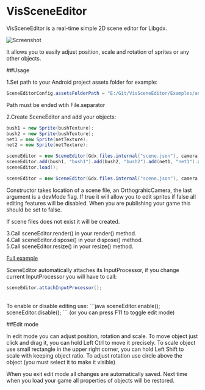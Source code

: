 VisSceneEditor
==============

VisSceneEditor is a real-time simple 2D scene editor for Libgdx.

![Screenshot](http://dl.kotcrab.pl/github/vissceneeditor.png)

It allows you to easily adjust position, scale and rotation of sprites or any other objects.

##Usage

1.Set path to your Android project assets folder for example:
```java
SceneEditorConfig.assetsFolderPath = "E:/Git/VisSceneEditor/Examples/android/assets/";
```
Path must be ended wtih File.separator

2.Create SceneEditor and add your objects:
```java
bush1 = new Sprite(bushTexture);
bush2 = new Sprite(bushTexture);
net1 = new Sprite(netTexture);
net2 = new Sprite(netTexture);

sceneEditor = new SceneEditor(Gdx.files.internal("scene.json"), camera, true);
sceneEditor.add(bush1, "bush1").add(bush2, "bush2").add(net1, "net1").add(net2, "net2");
sceneEditor.load();
```

```java
sceneEditor = new SceneEditor(Gdx.files.internal("scene.json"), camera, true);
```
Constructor takes location of a scene file, an OrthograhicCamera, the last argument is a devMode flag. If true it will allow you to edit sprites if false all editing features will be disabled. When you are publishing your game this should be set to false.

If scene files does not exist it will be created.

3.Call sceneEditor.render() in your render() method. <br>
4.Call sceneEditor.dispose() in your dispose() method. <br>
5.Call sceneEditor.resize() in your resize() method. <br>

[Full example](https://github.com/kotcrab/VisSceneEditor/blob/master/Examples/core/src/pl/kotcrab/vis/sceneeditor/example/ExampleScene.java) <br>

SceneEditor automatically attaches its InputProcessor, if you change current InputProcessor you will have to call:
```java
sceneEditor.attachInputProcessor();
```
<br>
To enable or disable editing use:
```java
sceneEditor.enable();
sceneEditor.disable();
```
(or you can press F11 to toggle edit mode)

##Edit mode

In edit mode you can adjust position, rotation and scale. To move object just click and drag it, you can hold Left Ctrl to move it precisely. To scale object use small rectangle in the upper right corner, you can hold Left Shift to scale with keeping object ratio. To adjust rotation use circle above the object (you must select it to make it visible)

When you exit edit mode all changes are automatically saved. Next time when you load your game all properties of objects will be restored.

